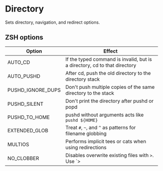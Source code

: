 Directory
=========

Sets directory, navigation, and redirect options.

ZSH options
-----------

| Option | Effect |
| ------ | ----------- |
| AUTO_CD | If the typed command is invalid, but is a directory, cd to that directory |
| AUTO_PUSHD | After cd, push the old directory to the directory stack |
| PUSHD_IGNORE_DUPS | Don't push multiple copies of the same directory to the stack |
| PUSHD_SILENT | Don't print the directory after pushd or popd |
| PUSHD_TO_HOME | pushd without arguments acts like `pushd ${HOME}` |
| EXTENDED_GLOB | Treat `#`, `~`, and `^` as patterns for filename globbing |
| MULTIOS | Performs implicit tees or cats when using redirections |
| NO_CLOBBER | Disables overwrite existing files with `>`. Use `>|` or `>!` instead |
